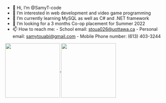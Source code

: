 - 👋 Hi, I’m @SamyT-code
- 👀 I’m interested in web development and video game programming
- 🌱 I’m currently learning MySQL as well as C# and .NET framework
- 💞️ I’m looking for a 3 months Co-op placement for Summer 2022
- 📫 How to reach me:
      - School email: stoua026@uottawa.ca
      - Personal email: samytouabi@gmail.com
      - Mobile Phone number: (613) 403-3244


<!---
[![Samy'sGitHub stats](https://github-readme-stats.vercel.app/api?username=SamyT-code&show_icons=true&theme=radical)](https://github.com/anuraghazra/github-readme-stats)
[![Top Langs](https://github-readme-stats.vercel.app/api/top-langs/?username=SamyT-code&layout=compact&theme=radical)](https://github.com/anuraghazra/github-readme-stats)

<a href="https://github.com/anuraghazra/github-readme-stats">
  <img align="center" src="https://github-readme-stats.vercel.app/api?username=SamyT-code&show_icons=true&theme=radical" />
</a>
<a href="https://github.com/anuraghazra/convoychat">
  <img align="center" src="https://github-readme-stats.vercel.app/api/top-langs/?username=SamyT-code&layout=compact&theme=radical" height="195px"/>
</a>
--->
<a href="https://github.com/anuraghazra/github-readme-stats">
    <img height="175" align="center" src="https://camo.githubusercontent.com/8e899259f61e61944c1132fcb9d441a3ae14c78bb12f604edba83376fa6e3891/68747470733a2f2f6769746875622d726561646d652d73746174732e76657263656c2e6170702f6170693f757365726e616d653d6b69656e6d61726b646f2673686f775f69636f6e733d74727565267468656d653d7261646963616c" data-canonical-src="https://github-readme-stats.vercel.app/api?username=SamyT-code&amp;show_icons=true&amp;theme=radical" style="max-width: 100%;">
  </a>
<a href="https://github.com/anuraghazra/github-readme-stats">
  <img height="175" align="center" src="https://camo.githubusercontent.com/79515d930c06b446efec1f160ecf52b92520af3f460e26d5452e8020f206cc34/68747470733a2f2f6769746875622d726561646d652d73746174732e76657263656c2e6170702f6170692f746f702d6c616e67732f3f757365726e616d653d6b69656e6d61726b646f266c61796f75743d636f6d706163742673686f775f69636f6e733d74727565267468656d653d7261646963616c266c616e67735f636f756e743d36" data-canonical-src="https://github-readme-stats.vercel.app/api/top-langs/?username=SamyT-code&amp;layout=compact&amp;show_icons=true&amp;theme=radical&amp;langs_count=6" style="max-width: 100%;">
  </a>

<!---
SamyT-code/SamyT-code is a ✨ special ✨ repository because its `README.md` (this file) appears on your GitHub profile.
You can click the Preview link to take a look at your changes.
--->
